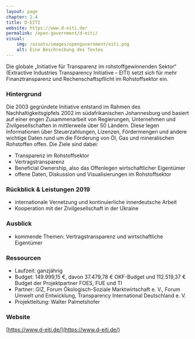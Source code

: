 ```yaml
---
layout: page
chapter: 2.4
title: D-EITI
website: https://www.d-eiti.de/
permalink: /open-government/d-eiti/
visual:
    img: /assets/images/opengovernment/eiti.png
    alt: Eine Beschreibung des Textes
---
```


Die globale „Initiative für Transparenz im rohstoffgewinnenden Sektor“ (Extractive Industries Transparency Initiative – EITI) setzt sich für mehr Finanztransparenz und Rechenschaftspflicht im Rohstoffsektor ein.

### Hintergrund

Die 2003 gegründete Initiative entstand im Rahmen des Nachhaltigkeitsgipfels 2002 im südafrikanischen Johannesburg und basiert auf einer engen Zusammenarbeit von Regierungen, Unternehmen und Zivilgesellschaften in mittlerweile über 50 Ländern. Diese legen Informationen über Steuerzahlungen, Lizenzen, Fördermengen und andere wichtige Daten rund um die Förderung von Öl, Gas und mineralischen Rohstoffen offen. Die Ziele sind dabei: 

* Transparenz im Rohstoffsektor 
* Vertragstransparenz 
* Beneficial Ownership, also das Offenlegen wirtschaftlicher Eigentümer 
* offene Daten, Diskussion und Visualisierungen im Rohstoffsektor

### Rückblick & Leistungen 2019

* internationale Vernetzung und kontinuierliche innerdeutsche Arbeit
* Kooperation mit der Zivilgesellschaft in der Ukraine

### Ausblick

* kommende Themen: Vertragstransparenz und wirtschaftliche Eigentümer

### Ressourcen

* Laufzeit: ganzjährig
* Budget: 149.999,15 €, davon 37.479,78 € OKF-Budget und 112.519,37 € Budget der Projektpartner FOES, FUE und TI
* Partner: GIZ, Forum Ökologisch-Soziale Marktwirtschaft e. V., Forum Umwelt und Entwicklung, Transparency International Deutschland e. V.
* Projektleitung: Walter Palmetshofer

### Website

[https://www.d-eiti.de/](https://www.d-eiti.de/)

